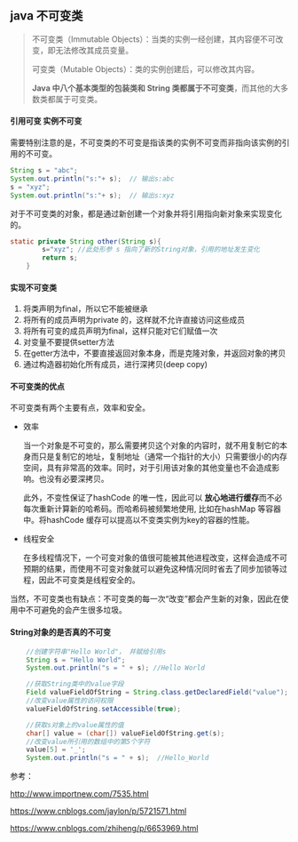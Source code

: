 ## java 不可变类

> 不可变类（Immutable Objects）：当类的实例一经创建，其内容便不可改变，即无法修改其成员变量。
>
> 可变类（Mutable Objects）：类的实例创建后，可以修改其内容。
>
> **Java 中八个基本类型的包装类和 String 类都属于不可变类**，而其他的大多数类都属于可变类。



#### 引用可变 实例不可变

需要特别注意的是，不可变类的不可变是指该类的实例不可变而非指向该实例的引用的不可变。

```java
String s = "abc";
System.out.println("s:"+ s);  // 输出s:abc
s = "xyz";
System.out.println("s:"+ s);  // 输出s:xyz
```

对于不可变类的对象，都是通过新创建一个对象并将引用指向新对象来实现变化的。

```java
static private String other(String s){
        s="xyz"; //此处形参 s 指向了新的String对象，引用的地址发生变化
        return s;
    }
```





#### **实现不可变类**

1. 将类声明为final，所以它不能被继承
2. 将所有的成员声明为private 的，这样就不允许直接访问这些成员
3. 将所有可变的成员声明为final，这样只能对它们赋值一次
4. 对变量不要提供setter方法
5. 在getter方法中，不要直接返回对象本身，而是克隆对象，并返回对象的拷贝
6. 通过构造器初始化所有成员，进行深拷贝(deep copy)





#### 不可变类的优点

不可变类有两个主要有点，效率和安全。

- 效率

  当一个对象是不可变的，那么需要拷贝这个对象的内容时，就不用复制它的本身而只是复制它的地址，复制地址（通常一个指针的大小）只需要很小的内存空间，具有非常高的效率。同时，对于引用该对象的其他变量也不会造成影响。也没有必要深拷贝。

  此外，不变性保证了hashCode 的唯一性，因此可以 **放心地进行缓存**而不必每次重新计算新的哈希码。而哈希码被频繁地使用, 比如在hashMap 等容器中。将hashCode 缓存可以提高以不变类实例为key的容器的性能。

- 线程安全

  在多线程情况下，一个可变对象的值很可能被其他进程改变，这样会造成不可预期的结果，而使用不可变对象就可以避免这种情况同时省去了同步加锁等过程，因此不可变类是线程安全的。

当然，不可变类也有缺点：不可变类的每一次“改变”都会产生新的对象，因此在使用中不可避免的会产生很多垃圾。



#### String对象的是否真的不可变

```java
    //创建字符串"Hello World"， 并赋给引用s
    String s = "Hello World"; 
    System.out.println("s = " + s); //Hello World

    //获取String类中的value字段
    Field valueFieldOfString = String.class.getDeclaredField("value");
    //改变value属性的访问权限
    valueFieldOfString.setAccessible(true);

    //获取s对象上的value属性的值
    char[] value = (char[]) valueFieldOfString.get(s);
    //改变value所引用的数组中的第5个字符
    value[5] = '_';
    System.out.println("s = " + s);  //Hello_World
```







参考：

http://www.importnew.com/7535.html

https://www.cnblogs.com/jaylon/p/5721571.html

https://www.cnblogs.com/zhiheng/p/6653969.html